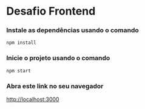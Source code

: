 # Desafio Frontend

### Instale as dependências usando o comando 
`npm install`

### Inicie o projeto usando o comando 
`npm start`

### Abra este link no seu navegador
[http://localhost:3000](http://localhost:3000)
